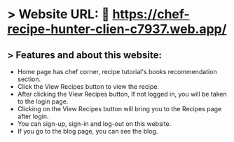 # > Website URL: 🔗 https://chef-recipe-hunter-clien-c7937.web.app/

## > Features and about this website:
* Home page has chef corner, recipe tutorial's books recommendation section.
* Click the View Recipes button to view the recipe.
* After clicking the View Recipes button, If not logged in, you will be taken to the login page.
* Clicking on the View Recipes button will bring you to the Recipes page after login.
* You can sign-up, sign-in and log-out on this website.
* If you go to the blog page, you can see the blog.